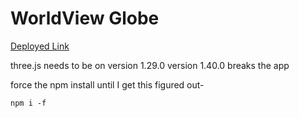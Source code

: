 # WorldView Globe

[Deployed Link](https://wvtestapp.herokuapp.com/)

three.js needs to be on version 1.29.0 version 1.40.0 breaks the app

force the npm install until I get this figured out-

```
npm i -f
```
